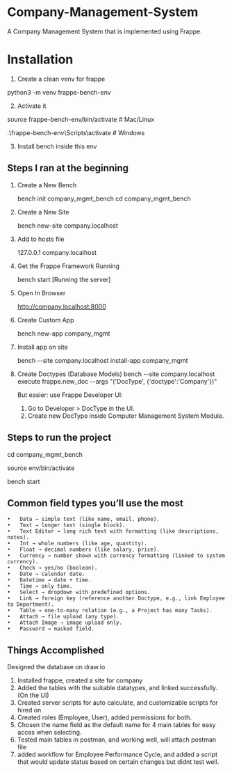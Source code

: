 # Company-Management-System

A Company Management System that is implemented using Frappe.

# Installation

1.  Create a clean venv for frappe

python3 -m venv frappe-bench-env

2.  Activate it

source frappe-bench-env/bin/activate # Mac/Linux

.\frappe-bench-env\Scripts\activate # Windows

3.  Install bench inside this env

## Steps I ran at the beginning

1. Create a New Bench

   bench init company_mgmt_bench
   cd company_mgmt_bench

2. Create a New Site

   bench new-site company.localhost

3. Add to hosts file

   127.0.0.1 company.localhost

4. Get the Frappe Framework Running

   bench start [Running the server]

5. Open In Browser

   http://company.localhost:8000

6. Create Custom App

   bench new-app company_mgmt

7. Install app on site

   bench --site company.localhost install-app company_mgmt

8. Create Doctypes (Database Models)
   bench --site company.localhost execute frappe.new_doc --args "('DocType', {'doctype':'Company'})"

   But easier: use Frappe Developer UI:

   1. Go to Developer > DocType in the UI.
   2. Create new DocType inside Computer Management System Module.

## Steps to run the project

cd company_mgmt_bench

source env/bin/activate

bench start

## Common field types you’ll use the most

    •	Data → simple text (like name, email, phone).
    •	Text → longer text (single block).
    •	Text Editor → long rich text with formatting (like descriptions, notes).
    •	Int → whole numbers (like age, quantity).
    •	Float → decimal numbers (like salary, price).
    •	Currency → number shown with currency formatting (linked to system currency).
    •	Check → yes/no (boolean).
    •	Date → calendar date.
    •	Datetime → date + time.
    •	Time → only time.
    •	Select → dropdown with predefined options.
    •	Link → foreign key (reference another Doctype, e.g., link Employee to Department).
    •	Table → one-to-many relation (e.g., a Project has many Tasks).
    •	Attach → file upload (any type).
    •	Attach Image → image upload only.
    •	Password → masked field.

## Things Accomplished

Designed the database on draw.io

1. Installed frappe, created a site for company
2. Added the tables with the suitable datatypes, and linked successfully. (On the UI)
3. Created server scripts for auto calculate, and customizable scripts for hired on
4. Created roles (Employee, User), added permissions for both.
5. Chosen the name field as the default name for 4 main tables for easy acces when selecting.
6. Tested main tables in postman, and working well, will attach postman file
7. added workflow for Employee Performance Cycle, and added a script that would update status based on certain changes but didnt test well.
